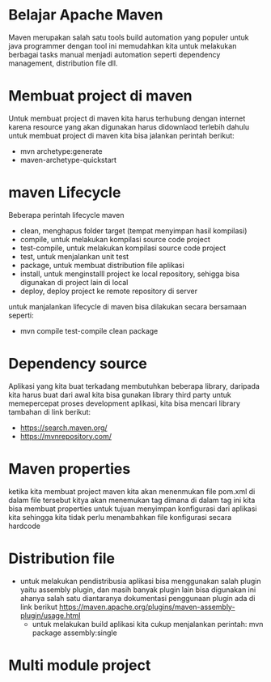 # Belajar Apache Maven
Maven merupakan salah satu tools build automation yang populer untuk java programmer
dengan tool ini memudahkan kita untuk melakukan berbagai tasks manual menjadi automation seperti
dependency management, distribution file dll.

# Membuat project di maven
Untuk membuat project di maven kita harus terhubung dengan internet karena resource yang akan digunakan harus didownlaod terlebih dahulu
untuk membuat project di maven kita bisa jalankan perintah  berikut:
- mvn archetype:generate
- maven-archetype-quickstart

# maven Lifecycle
Beberapa perintah lifecycle maven

- clean, menghapus folder target (tempat menyimpan hasil kompilasi)
- compile, untuk melakukan kompilasi source code project
- test-compile, untuk melakukan kompilasi source code project
- test, untuk menjalankan unit test
- package, untuk membuat distribution file aplikasi
- install, untuk menginstalll project ke local repository, sehigga bisa digunakan di project lain di local
- deploy,  deploy project ke remote repository di server

untuk manjalankan lifecycle di maven bisa dilakukan secara bersamaan seperti:
- mvn compile test-compile clean package
  
# Dependency source
Aplikasi yang kita buat terkadang membutuhkan beberapa library, daripada kita harus buat dari awal kita bisa gunakan library third party
untuk memepercepat proses development aplikasi, kita bisa mencari library tambahan di link berikut:
- https://search.maven.org/
- https://mvnrepository.com/

# Maven properties
ketika kita membuat project maven kita akan menenmukan file pom.xml
di dalam file tersebut kitya akan menemukan tag <properties> dimana di dalam tag ini kita bisa membuat properties
untuk tujuan menyimpan konfigurasi dari aplikasi kita sehingga kita tidak perlu menambahkan file konfigurasi secara hardcode

# Distribution file
- untuk melakukan pendistribusia aplikasi bisa menggunakan
  salah plugin yaitu assembly plugin, dan masih banyak plugin lain bisa digunakan ini ahanya salah satu diantaranya
  dokumentasi penggunaan plugin ada di link berikut https://maven.apache.org/plugins/maven-assembly-plugin/usage.html
  - untuk melakukan build aplikasi kita cukup menjalankan perintah:
  mvn package assembly:single
    
# Multi module project